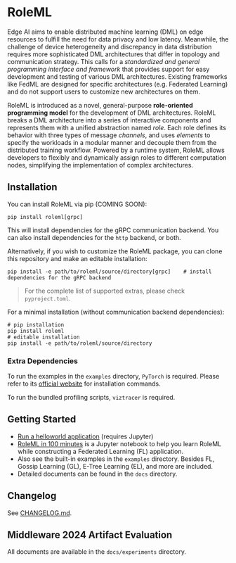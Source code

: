 # RoleML

Edge AI aims to enable distributed machine learning (DML) on edge resources to fulfill the need for data privacy and low latency. Meanwhile, the challenge of device heterogeneity and discrepancy in data distribution requires more sophisticated DML architectures that differ in topology and communication strategy. This calls for a _standardized and general programming interface and framework_ that provides support for easy development and testing of various DML architectures. Existing frameworks like FedML are designed for specific architectures (e.g. Federated Learning) and do not support users to customize new architectures on them.

RoleML is introduced as a novel, general-purpose **role-oriented programming model** for the development of DML architectures. RoleML breaks a DML architecture into a series of interactive components and represents them with a unified abstraction named _role_. Each role defines its behavior with three types of message _channels_, and uses _elements_ to specify the workloads in a modular manner and decouple them from the distributed training workflow. Powered by a runtime system, RoleML allows developers to flexibly and dynamically assign roles to different computation nodes, simplifying the implementation of complex architectures.

## Installation

You can install RoleML via pip (COMING SOON):

```shell
pip install roleml[grpc]
```

This will install dependencies for the gRPC communication backend. You can also install dependencies for the `http` backend, or both.

Alternatively, if you wish to customize the RoleML package, you can clone this repository and make an editable installation:

```shell
pip install -e path/to/roleml/source/directory[grpc]    # install dependencies for the gRPC backend
```

> For the complete list of supported extras, please check `pyproject.toml`.

For a minimal installation (without communication backend dependencies):

```shell
# pip installation
pip install roleml
# editable installation
pip install -e path/to/roleml/source/directory
```

### Extra Dependencies

To run the examples in the `examples` directory, `PyTorch` is required. Please refer to its [official website]((https://pytorch.org/get-started/locally/)) for installation commands.

To run the bundled profiling scripts, `viztracer` is required.

## Getting Started

* [Run a helloworld application](./docs/helloworld.ipynb) (requires Jupyter)
* [RoleML in 100 minutes](./docs/LEARN.ipynb) is a Jupyter notebook to help you learn RoleML while constructing a Federated Learning (FL) application.
* Also see the built-in examples in the `examples` directory. Besides FL, Gossip Learning (GL), E-Tree Learning (EL), and more are included.
* Detailed documents can be found in the `docs` directory.

## Changelog

See [CHANGELOG.md](./CHANGELOG.md).

## Middleware 2024 Artifact Evaluation

All documents are available in the `docs/experiments` directory.
